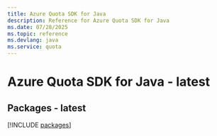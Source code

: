 ```yaml
---
title: Azure Quota SDK for Java
description: Reference for Azure Quota SDK for Java
ms.date: 07/28/2025
ms.topic: reference
ms.devlang: java
ms.service: quota
---
```

# Azure Quota SDK for Java - latest
## Packages - latest
[!INCLUDE [packages](quota-index.md)]